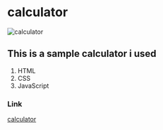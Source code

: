 # calculator

![calculator](https://user-images.githubusercontent.com/58809227/89917010-9405c580-dbf8-11ea-89eb-e4da885425de.png)

## This is a sample calculator i used

1. HTML
2. CSS
3. JavaScript

### Link

[calculator](https://wajih-alzouhairy.github.io/calculator/)
